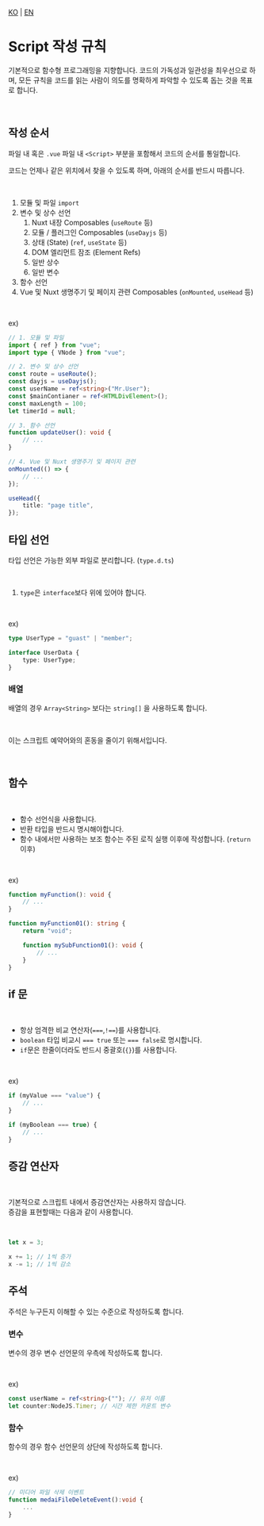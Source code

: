 [KO](./script_ko.md) | [EN](./script_en.md)

# Script 작성 규칙

기본적으로 함수형 프로그래밍을 지향합니다. 코드의 가독성과 일관성을 최우선으로 하며, 모든 규칙을 코드를 읽는 사람이 의도를 명확하게 파악할 수 있도록 돕는 것을 목표로 합니다.

<br>

## 작성 순서

파일 내 혹은 `.vue` 파일 내 `<Script>` 부분을 포함해서 코드의 순서를 통일합니다.

코드는 언제나 같은 위치에서 찾을 수 있도록 하며, 아래의 순서를 반드시 따릅니다.

<br>

1. 모듈 및 파일 `import`
2. 변수 및 상수 선언
    1. Nuxt 내장 Composables (`useRoute` 등)
    2. 모듈 / 플러그인 Composables (`useDayjs` 등)
    3. 상태 (State) (`ref`, `useState` 등)
    4. DOM 엘리먼트 잠조 (Element Refs)
    5. 일반 상수
    6. 일반 변수
3. 함수 선언
4. Vue 및 Nuxt 생명주기 및 페이지 관련 Composables (`onMounted`, `useHead` 등)

<br>

ex)

```ts
// 1. 모듈 및 파일
import { ref } from "vue";
import type { VNode } from "vue";

// 2. 변수 및 상수 선언
const route = useRoute();
const dayjs = useDayjs();
const userName = ref<string>("Mr.User");
const $mainContianer = ref<HTMLDivElement>();
const maxLength = 100;
let timerId = null;

// 3. 함수 선언
function updateUser(): void {
    // ...
}

// 4. Vue 및 Nuxt 생명주기 및 페이지 관련
onMounted(() => {
    // ...
});

useHead({
    title: "page title",
});
```

## 타입 선언

타입 선언은 가능한 외부 파일로 분리합니다. (`type.d.ts`)

<br>

1. `type`은 `interface`보다 위에 있어야 합니다.

<br>

ex)

```ts
type UserType = "guast" | "member";

interface UserData {
    type: UserType;
}
```

### 배열

배열의 경우 `Array<String>` 보다는 `string[]` 을 사용하도록 합니다.

<br>

이는 스크립트 예약어와의 혼동을 줄이기 위해서입니다.

<br>

## 함수

<br>

-   함수 선언식을 사용합니다.
-   반환 타입을 반드시 명시해야합니다.
-   함수 내에서만 사용하는 보조 함수는 주된 로직 실행 이후에 작성합니다. (`return` 이후)

<br>

ex)

```ts
function myFunction(): void {
    // ...
}

function myFunction01(): string {
    return "void";

    function mySubFunction01(): void {
        // ...
    }
}
```

## if 문

<br>

-   항상 엄격한 비교 연산자(`===`,`!==`)를 사용합니다.
-   `boolean` 타입 비교시 `=== true` 또는 `=== false`로 명시합니다.
-   `if`문은 한줄이더라도 반드시 중괄호(`{}`)를 사용합니다.

<br>

ex)

```ts
if (myValue === "value") {
    // ...
}

if (myBoolean === true) {
    // ...
}
```

## 증감 연산자

<br>

기본적으로 스크립트 내에서 증감연산자는 사용하지 않습니다.<br>
증감을 표현할때는 다음과 같이 사용합니다.

<br>

```js
let x = 3;

x += 1; // 1씩 증가
x -= 1; // 1씩 감소
```

## 주석

주석은 누구든지 이해할 수 있는 수준으로 작성하도록 합니다.

### 변수

변수의 경우 변수 선언문의 우측에 작성하도록 합니다.

<br>

ex)

```ts
const userName = ref<string>(""); // 유저 이름
let counter:NodeJS.Timer; // 시간 제한 카운트 변수
```

### 함수

함수의 경우 함수 선언문의 상단에 작성하도록 합니다.

<br>

ex)

```ts
// 미디어 파일 삭제 이벤트
function medaiFileDeleteEvent():void {
    ...
}
```
